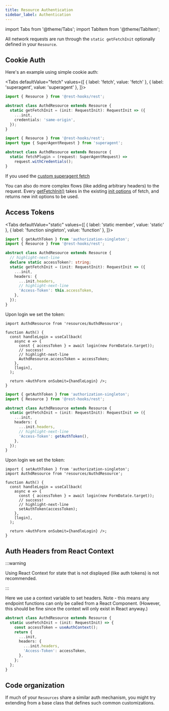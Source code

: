 ```yaml
---
title: Resource Authentication
sidebar_label: Authentication
---
```


import Tabs from '@theme/Tabs';
import TabItem from '@theme/TabItem';

All network requests are run through the `static getFetchInit` optionally
defined in your `Resource`.

## Cookie Auth

Here's an example using simple cookie auth:

<Tabs
defaultValue="fetch"
values={[
{ label: 'fetch', value: 'fetch' },
{ label: 'superagent', value: 'superagent' },
]}>
<TabItem value="fetch">

```typescript
import { Resource } from '@rest-hooks/rest';

abstract class AuthdResource extends Resource {
  static getFetchInit = (init: RequestInit): RequestInit => ({
    ...init,
    credentials: 'same-origin',
  });
}
```

</TabItem>
<TabItem value="superagent">

```typescript
import { Resource } from '@rest-hooks/rest';
import type { SuperAgentRequest } from 'superagent';

abstract class AuthdResource extends Resource {
  static fetchPlugin = (request: SuperAgentRequest) =>
    request.withCredentials();
}
```

If you used the [custom superagent fetch](../guides/custom-networking#superagent)

</TabItem>
</Tabs>

You can also do more complex flows (like adding arbitrary headers) to
the request. Every [getFetchInit()](api/resource#getFetchInit) takes in the existing [init options](https://developer.mozilla.org/en-US/docs/Web/API/WindowOrWorkerGlobalScope/fetch) of fetch, and returns new init options to be used.

## Access Tokens

<Tabs
defaultValue="static"
values={[
{ label: 'static member', value: 'static' },
{ label: 'function singleton', value: 'function' },
]}>
<TabItem value="static">

```ts title="resources/AuthdResource.ts"
import { getAuthToken } from 'authorization-singleton';
import { Resource } from '@rest-hooks/rest';

abstract class AuthdResource extends Resource {
  // highlight-next-line
  declare static accessToken?: string;
  static getFetchInit = (init: RequestInit): RequestInit => ({
    ...init,
    headers: {
      ...init.headers,
      // highlight-next-line
      'Access-Token': this.accessToken,
    },
  });
}
```

Upon login we set the token:

```tsx title="Auth.tsx"
import AuthdResource from 'resources/AuthdResource';

function Auth() {
  const handleLogin = useCallback(
    async e => {
      const { accessToken } = await login(new FormData(e.target));
      // success!
      // highlight-next-line
      AuthdResource.accessToken = accessToken;
    },
    [login],
  );

  return <AuthForm onSubmit={handleLogin} />;
}
```

</TabItem>
<TabItem value="function">

```ts
import { getAuthToken } from 'authorization-singleton';
import { Resource } from '@rest-hooks/rest';

abstract class AuthdResource extends Resource {
  static getFetchInit = (init: RequestInit): RequestInit => ({
    ...init,
    headers: {
      ...init.headers,
      // highlight-next-line
      'Access-Token': getAuthToken(),
    },
  });
}
```

Upon login we set the token:

```tsx title="Auth.tsx"
import { setAuthToken } from 'authorization-singleton';
import AuthdResource from 'resources/AuthdResource';

function Auth() {
  const handleLogin = useCallback(
    async e => {
      const { accessToken } = await login(new FormData(e.target));
      // success!
      // highlight-next-line
      setAuthToken(accessToken);
    },
    [login],
  );

  return <AuthForm onSubmit={handleLogin} />;
}
```

</TabItem>
</Tabs>

## Auth Headers from React Context

:::warning

Using React Context for state that is not displayed (like auth tokens) is not recommended.

:::

Here we use a context variable to set headers. Note - this means any endpoint functions can only be
called from a React Component. (However, this should be fine since the context will only exist in React anyway.)

```typescript
abstract class AuthdResource extends Resource {
  static useFetchInit = (init: RequestInit) => {
    const accessToken = useAuthContext();
    return {
      ...init,
      headers: {
        ...init.headers,
        'Access-Token': accessToken,
      },
    };
  };
}
```


## Code organization

If much of your `Resources` share a similar auth mechanism, you might
try extending from a base class that defines such common customizations.
